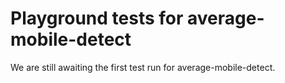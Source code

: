 # Playground tests for average-mobile-detect
We are still awaiting the first test run for average-mobile-detect.
